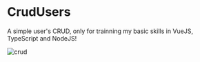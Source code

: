 # CrudUsers

A simple user's CRUD, only for trainning my basic skills in VueJS, TypeScript and NodeJS!

![crud](https://user-images.githubusercontent.com/67346737/116642815-116b9480-a946-11eb-9c7e-4cdfd1849b36.JPG)
